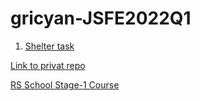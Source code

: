 # gricyan-JSFE2022Q1

1. [Shelter task](https://gricyan.github.io/JS-FE-2022/shelter/)

[Link to privat repo](https://github.com/rolling-scopes-school/gricyan-JSFE2022Q1)

[RS School Stage-1 Course](https://github.com/rolling-scopes-school/tasks/tree/master/stage1)
